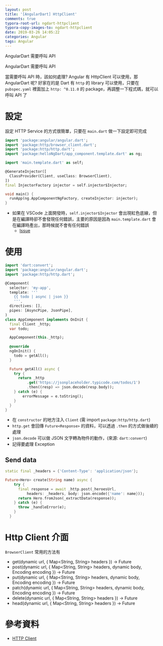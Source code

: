 ```yaml
---
layout: post
title: '[AngularDart] HttpClient'
comments: true
typora-root-url: ngdart-httpclient
typora-copy-images-to: ngdart-httpclient
date: 2019-03-26 14:05:22
categories: Angular
tags: Angular
---
```


AngularDart 需要呼叫 API 

AngularDart 需要呼叫 API 

當需要呼叫 API  時，該如何處理? Angular  有 HttpClient 可以使用，那 AngularDart 呢? 好家在的是 Dart 有 `http` 的 library 可以使用，只要在 `pubspec.yaml` 裡面加上 `http: ^0.11.0` 的 package，再調整一下程式碼，就可以呼叫 API 了

<!-- more -->

# 設定

設定 HTTP Service 的方式很簡單，只要在 `main.dart` 做一下設定即可完成

```dart
import 'package:angular/angular.dart';
import 'package:http/browser_client.dart';
import 'package:http/http.dart';
import 'package:helloNgDart/app_component.template.dart' as ng;

import 'main.template.dart' as self;

@GenerateInjector([
  ClassProvider(Client, useClass: BrowserClient),
])
final InjectorFactory injector = self.injector$Injector;

void main() {
  runApp(ng.AppComponentNgFactory, createInjector: injector);
}

```

* 如果在 VSCode 上面開發時，`self.injector$Injector` 會出現紅色底線，但是在編譯時卻不會發現任何錯誤，主要的原因是因為 `main.template.dart` 會在編譯時產出，那時候就不會有任何錯誤
  * [Issue](https://github.com/dart-lang/angular/issues/1716)

# 使用

```dart
import 'dart:convert';
import 'package:angular/angular.dart';
import 'package:http/http.dart';

@Component(
  selector: 'my-app',
  template: '''    
    {{ todo | async | json }}
    ''',
  directives: [],  
  pipes: [AsyncPipe, JsonPipe],
)
class AppComponent implements OnInit {
  final Client _http;
  var todo;  

  AppComponent(this._http);
    
  @override
  ngOnInit() {    
    todo = getAll();
  }

  Future getAll() async {
    try {
      return _http
          .get('https://jsonplaceholder.typicode.com/todos/1')
          .then((resp) => json.decode(resp.body));
    } catch (e) {
        errorMessage = e.toString();
    }
  }
}

```

* 在 `constructor` 的地方注入 `Client` (需 import `package:http/http.dart`)
* `http.get` 會回傳 `Future<Response>` 的資料，可以透過 `.then` 的方式做後續的處理
* `json.decode` 可以做 JSON 文字轉為物件的動作，(來源: `dart:convert`)
* 記得要處理 Exception

## Send data

```dart
static final _headers = {'Content-Type': 'application/json'};

Future<Hero> create(String name) async {
    try {
      final response = await _http.post(_heroesUrl,
          headers: _headers, body: json.encode({'name': name}));
      return Hero.fromJson(_extractData(response));
    } catch (e) {
      throw _handleError(e);
    }
  }
```



# Http Client 介面

`BrowserClient` 常用的方法有

* get(dynamic url, { Map<String, String> headers }) → Future<Response>
* post(dynamic url, { Map<String, String> headers, dynamic body, Encoding encoding }) → Future<Response>
* put(dynamic url, { Map<String, String> headers, dynamic body, Encoding encoding }) → Future<Response>
* patch(dynamic url, { Map<String, String> headers, dynamic body, Encoding encoding }) → Future<Response>
* delete(dynamic url, { Map<String, String> headers }) → Future<Response>
* head(dynamic url, { Map<String, String> headers }) → Future<Response>

# 參考資料

* [HTTP Client](https://webdev.dartlang.org/angular/guide/server-communication)